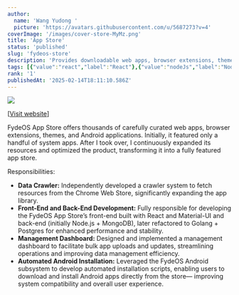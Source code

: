 ```yaml
---
author:
  name: 'Wang Yudong '
  picture: 'https://avatars.githubusercontent.com/u/5687273?v=4'
coverImage: '/images/cover-store-MyMz.png'
title: 'App Store'
status: 'published'
slug: 'fydeos-store'
description: 'Provides downloadable web apps, browser extensions, themes, and Android apps.'
tags: [{"value":"react","label":"React"},{"value":"nodeJs","label":"Node.js"},{"label":"MongoDb","value":"mongoDb"},{"value":"golang","label":"Golang"},{"value":"postgres","label":"Postgres"}]
rank: '1'
publishedAt: '2025-02-14T18:11:10.586Z'
---
```


![](/images/cover-store-EyOD.png)

\[[Visit website](https://store.fydeos.io)\]

FydeOS App Store offers thousands of carefully curated web apps, browser extensions, themes, and Android applications. Initially, it featured only a handful of system apps. After I took over, I continuously expanded its resources and optimized the product, transforming it into a fully featured app store.

Responsibilities:

- **Data Crawler:** Independently developed a crawler system to fetch resources from the Chrome Web Store, significantly expanding the app library.
- **Front-End and Back-End Development:** Fully responsible for developing the FydeOS App Store’s front-end built with React and Material-UI and back-end (initially Node.js + MongoDB), later refactored to Golang + Postgres for enhanced performance and stability.
- **Management Dashboard:** Designed and implemented a management dashboard to facilitate bulk app uploads and updates, streamlining operations and improving data management efficiency.
- **Automated Android Installation:** Leveraged the FydeOS Android subsystem to develop automated installation scripts, enabling users to download and install Android apps directly from the store— improving system compatibility and overall user experience.